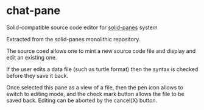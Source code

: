 # chat-pane
Solid-compatible source code editor for [solid-panes](https://github.com/solid/solid-panes) system

Extracted from the solid-panes monolithic repository.

The source coed allows one to mint a new source code file
and display and edit an existing one.

If the user edits a data file (such as turtle format) then
the syntax is checked before they save it back.

Once selected this pane as a view of a file, then the pen icon allows to switch to editing mode, and the check mark button allows the file to be saved back.
Editing can be aborted by the cancel(X) button.
